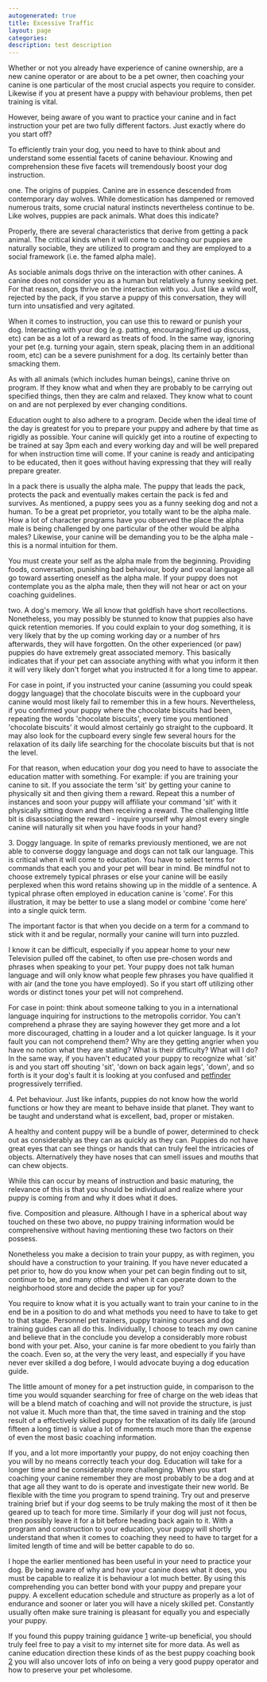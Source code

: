 ```yaml
---
autogenerated: true
title: Excessive Traffic
layout: page
categories: 
description: test description
---
```


Whether or not you already have experience of canine ownership, are a new canine operator or are about to be a pet owner, then coaching your canine is one particular of the most crucial aspects you require to consider. Likewise if you at present have a puppy with behaviour problems, then pet training is vital.

However, being aware of you want to practice your canine and in fact instruction your pet are two fully different factors. Just exactly where do you start off?

To efficiently train your dog, you need to have to think about and understand some essential facets of canine behaviour. Knowing and comprehension these five facets will tremendously boost your dog instruction.

one. The origins of puppies. Canine are in essence descended from contemporary day wolves. While domestication has dampened or removed numerous traits, some crucial natural instincts nevertheless continue to be. Like wolves, puppies are pack animals. What does this indicate?

Properly, there are several characteristics that derive from getting a pack animal. The critical kinds when it will come to coaching our puppies are naturally sociable, they are utilized to program and they are employed to a social framework (i.e. the famed alpha male).

As sociable animals dogs thrive on the interaction with other canines. A canine does not consider you as a human but relatively a funny seeking pet. For that reason, dogs thrive on the interaction with you. Just like a wild wolf, rejected by the pack, if you starve a puppy of this conversation, they will turn into unsatisfied and very agitated.

When it comes to instruction, you can use this to reward or punish your dog. Interacting with your dog (e.g. patting, encouraging/fired up discuss, etc) can be as a lot of a reward as treats of food. In the same way, ignoring your pet (e.g. turning your again, stern speak, placing them in an additional room, etc) can be a severe punishment for a dog. Its certainly better than smacking them.

As with all animals (which includes human beings), canine thrive on program. If they know what and when they are probably to be carrying out specified things, then they are calm and relaxed. They know what to count on and are not perplexed by ever changing conditions.

Education ought to also adhere to a program. Decide when the ideal time of the day is greatest for you to prepare your puppy and adhere by that time as rigidly as possible. Your canine will quickly get into a routine of expecting to be trained at say 3pm each and every working day and will be well prepared for when instruction time will come. If your canine is ready and anticipating to be educated, then it goes without having expressing that they will really prepare greater.

In a pack there is usually the alpha male. The puppy that leads the pack, protects the pack and eventually makes certain the pack is fed and survives. As mentioned, a puppy sees you as a funny seeking dog and not a human. To be a great pet proprietor, you totally want to be the alpha male. How a lot of character programs have you observed the place the alpha male is being challenged by one particular of the other would be alpha males? Likewise, your canine will be demanding you to be the alpha male - this is a normal intuition for them.

You must create your self as the alpha male from the beginning. Providing foods, conversation, punishing bad behaviour, body and vocal language all go toward asserting oneself as the alpha male. If your puppy does not contemplate you as the alpha male, then they will not hear or act on your coaching guidelines.

two. A dog's memory. We all know that goldfish have short recollections. Nonetheless, you may possibly be stunned to know that puppies also have quick retention memories. If you could explain to your dog something, it is very likely that by the up coming working day or a number of hrs afterwards, they will have forgotten. On the other experienced (or paw) puppies do have extremely great associated memory. This basically indicates that if your pet can associate anything with what you inform it then it will very likely don't forget what you instructed it for a long time to appear.

For case in point, if you instructed your canine (assuming you could speak doggy language) that the chocolate biscuits were in the cupboard your canine would most likely fail to remember this in a few hours. Nevertheless, if you confirmed your puppy where the chocolate biscuits had been, repeating the words 'chocolate biscuits', every time you mentioned 'chocolate biscuits' it would almost certainly go straight to the cupboard. It may also look for the cupboard every single few several hours for the relaxation of its daily life searching for the chocolate biscuits but that is not the level.

For that reason, when education your dog you need to have to associate the education matter with something. For example: if you are training your canine to sit. If you associate the term 'sit' by getting your canine to physically sit and then giving them a reward. Repeat this a number of instances and soon your puppy will affiliate your command 'sit' with it physically sitting down and then receiving a reward. The challenging little bit is disassociating the reward - inquire yourself why almost every single canine will naturally sit when you have foods in your hand?

3\. Doggy language. In spite of remarks previously mentioned, we are not able to converse doggy language and dogs can not talk our language. This is critical when it will come to education. You have to select terms for commands that each you and your pet will bear in mind. Be mindful not to choose extremely typical phrases or else your canine will be easily perplexed when this word retains showing up in the middle of a sentence. A typical phrase often employed in education canine is 'come'. For this illustration, it may be better to use a slang model or combine 'come here' into a single quick term.

The important factor is that when you decide on a term for a command to stick with it and be regular, normally your canine will turn into puzzled.

I know it can be difficult, especially if you appear home to your new Television pulled off the cabinet, to often use pre-chosen words and phrases when speaking to your pet. Your puppy does not talk human language and will only know what people few phrases you have qualified it with air (and the tone you have employed). So if you start off utilizing other words or distinct tones your pet will not comprehend.

For case in point: think about someone talking to you in a international language inquiring for instructions to the metropolis corridor. You can't comprehend a phrase they are saying however they get more and a lot more discouraged, chatting in a louder and a lot quicker language. Is it your fault you can not comprehend them? Why are they getting angrier when you have no notion what they are stating? What is their difficulty? What will I do? In the same way, if you haven't educated your puppy to recognize what 'sit' is and you start off shouting 'sit', 'down on back again legs', 'down', and so forth is it your dog's fault it is looking at you confused and [petfinder](https://www.freelancer.com) progressively terrified.

4\. Pet behaviour. Just like infants, puppies do not know how the world functions or how they are meant to behave inside that planet. They want to be taught and understand what is excellent, bad, proper or mistaken.

A healthy and content puppy will be a bundle of power, determined to check out as considerably as they can as quickly as they can. Puppies do not have great eyes that can see things or hands that can truly feel the intricacies of objects. Alternatively they have noses that can smell issues and mouths that can chew objects.

While this can occur by means of instruction and basic maturing, the relevance of this is that you should be individual and realize where your puppy is coming from and why it does what it does.

five. Composition and pleasure. Although I have in a spherical about way touched on these two above, no puppy training information would be comprehensive without having mentioning these two factors on their possess.

Nonetheless you make a decision to train your puppy, as with regimen, you should have a construction to your training. If you have never educated a pet prior to, how do you know when your pet can begin finding out to sit, continue to be, and many others and when it can operate down to the neighborhood store and decide the paper up for you?

You require to know what it is you actually want to train your canine to in the end be in a position to do and what methods you need to have to take to get to that stage. Personnel pet trainers, puppy training courses and dog training guides can all do this. Individually, I choose to teach my own canine and believe that in the conclude you develop a considerably more robust bond with your pet. Also, your canine is far more obedient to you fairly than the coach. Even so, at the very the very least, and especially if you have never ever skilled a dog before, I would advocate buying a dog education guide.

The little amount of money for a pet instruction guide, in comparison to the time you would squander searching for free of charge on the web ideas that will be a blend match of coaching and will not provide the structure, is just not value it. Much more than that, the time saved in training and the stop result of a effectively skilled puppy for the relaxation of its daily life (around fifteen a long time) is value a lot of moments much more than the expense of even the most basic coaching information.

If you, and a lot more importantly your puppy, do not enjoy coaching then you will by no means correctly teach your dog. Education will take for a longer time and be considerably more challenging. When you start coaching your canine remember they are most probably to be a dog and at that age all they want to do is operate and investigate their new world. Be flexible with the time you program to spend training. Try out and preserve training brief but if your dog seems to be truly making the most of it then be geared up to teach for more time. Similarly if your dog will just not focus, then possibly leave it for a bit before heading back again to it. With a program and construction to your education, your puppy will shortly understand that when it comes to coaching they need to have to target for a limited length of time and will be better capable to do so.

I hope the earlier mentioned has been useful in your need to practice your dog. By being aware of why and how your canine does what it does, you must be capable to realize it is behaviour a lot much better. By using this comprehending you can better bond with your puppy and prepare your puppy. A excellent education schedule and structure as properly as a lot of endurance and sooner or later you will have a nicely skilled pet. Constantly usually often make sure training is pleasant for equally you and especially your puppy.

If you found this puppy training guidance [1](http://www.thedogtrainingreview.details/weblog) write-up beneficial, you should truly feel free to pay a visit to my internet site for more data. As well as canine education direction these kinds of as the best puppy coaching book [2](http://www.thedogtrainingreview.info/website) you will also uncover lots of info on being a very good puppy operator and how to preserve your pet wholesome.
